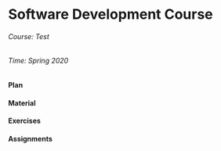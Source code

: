 # Software Development Course
###### Course: Test
###### Time: Spring 2020

#### Plan

#### Material

#### Exercises

#### Assignments